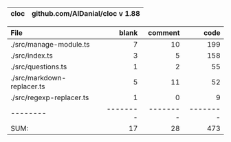 cloc|github.com/AlDanial/cloc v 1.88
--- | ---

File|blank|comment|code
:-------|-------:|-------:|-------:
./src/manage-module.ts|7|10|199
./src/index.ts|3|5|158
./src/questions.ts|1|2|55
./src/markdown-replacer.ts|5|11|52
./src/regexp-replacer.ts|1|0|9
--------|--------|--------|--------
SUM:|17|28|473
